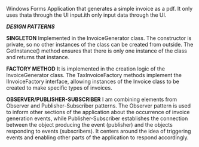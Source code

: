 Windows Forms Application that generates a simple invoice as a pdf.
It only uses thata through the UI input.ith only input data through the UI.

***DESIGN PATTERNS***

**SINGLETON**
Implemented in the InvoiceGenerator class. The constructor is private, so no other instances of the class can be created from outside.
The GetInstance() method ensures that there is only one instance of the class and returns that instance.

**FACTORY METHOD**
It is implemented in the creation logic of the InvoiceGenerator class. The TaxInvoiceFactory methods implement the IInvoiceFactory interface, allowing instances of the Invoice class to be created to make specific types of invoices.

**OBSERVER/PUBLISHER-SUBSCRIBER**
I am combining elements from Observer and Publisher-Subscriber patterns. The Observer pattern is used to inform other sections of the application about the occurrence of invoice generation events, while Publisher-Subscriber establishes the connection between the object producing the event (publisher) and the objects responding to events (subscribers).
It centers around the idea of triggering events and enabling other parts of the application to respond accordingly.
